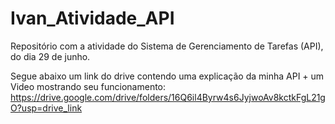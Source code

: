 # Ivan_Atividade_API
Repositório com a atividade do Sistema de Gerenciamento de Tarefas (API), do dia 29 de junho. 

Segue abaixo um link do drive contendo uma explicação da minha API + um Video mostrando seu funcionamento:
https://drive.google.com/drive/folders/16Q6il4Byrw4s6JyjwoAv8kctkFgL21gO?usp=drive_link
